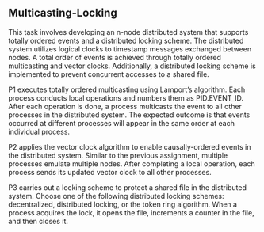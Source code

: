 ## Multicasting-Locking

This task involves developing an n-node distributed system that supports totally ordered events and a distributed locking scheme. The distributed system utilizes logical clocks to timestamp messages exchanged between nodes. A total order of events is achieved through totally ordered multicasting and vector clocks. Additionally, a distributed locking scheme is implemented to prevent concurrent accesses to a shared file.

P1 executes totally ordered multicasting using Lamport’s algorithm. Each process conducts local operations and numbers them as PID.EVENT_ID. After each operation is done, a process multicasts the event to all other processes in the distributed system. The expected outcome is that events occurred at different processes will appear in the same order at each individual process.

P2 applies the vector clock algorithm to enable causally-ordered events in the distributed system. Similar to the previous assignment, multiple processes emulate multiple nodes. After completing a local operation, each process sends its updated vector clock to all other processes.

P3 carries out a locking scheme to protect a shared file in the distributed system. Choose one of the following distributed locking schemes: decentralized, distributed locking, or the token ring algorithm. When a process acquires the lock, it opens the file, increments a counter in the file, and then closes it.
